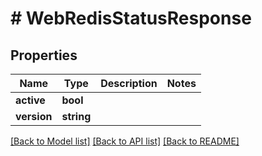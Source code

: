 # # WebRedisStatusResponse

## Properties

Name | Type | Description | Notes
------------ | ------------- | ------------- | -------------
**active** | **bool** |  |
**version** | **string** |  |

[[Back to Model list]](../../README.md#models) [[Back to API list]](../../README.md#endpoints) [[Back to README]](../../README.md)
